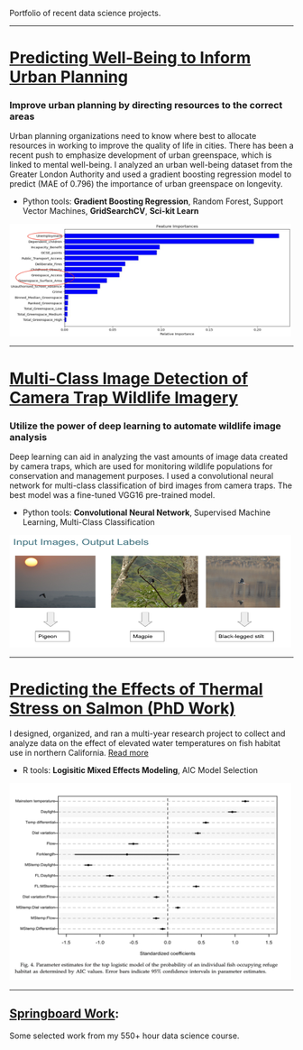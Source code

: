 Portfolio of recent data science projects.

---

# [Predicting Well-Being to Inform Urban Planning](https://github.com/KimSB80/Predicting-Longevity-Using-Urban-Greenspace-)
### Improve urban planning by directing resources to the correct areas
Urban planning organizations need to know where best to allocate resources in working to improve the quality of life in cities. There has been a recent push to emphasize development of urban greenspace, which is linked to mental well-being. I analyzed an urban well-being dataset from the Greater London Authority and used a gradient boosting regression model to predict (MAE of 0.796) the importance of urban greenspace on longevity. 

 - Python tools:  **Gradient Boosting Regression**, Random Forest, Support Vector Machines, **GridSearchCV**, **Sci-kit Learn**
   
<img width="500" height="200" src="images/Greenspace2.png?raw=true"/>

---
# [Multi-Class Image Detection of Camera Trap Wildlife Imagery](https://github.com/KimSB80/Wildlife-Image-Processing)
### Utilize the power of deep learning to automate wildlife image analysis 
Deep learning can aid in analyzing the vast amounts of image data created by camera traps, which are used for monitoring wildlife populations for conservation and management purposes. I used a convolutional neural network for multi-class classification of bird images from camera traps. The best model was a fine-tuned VGG16 pre-trained model.

- Python tools:  **Convolutional Neural Network**, Supervised Machine Learning, Multi-Class Classification 
   
<img width="500" height="200" src="images/WildlifeImaging2.png?raw=true"/>

---
# [Predicting the Effects of Thermal Stress on Salmon (PhD Work)](/PhD_page)
I designed, organized, and ran a multi-year research project to collect and analyze data on the effect of elevated water temperatures on fish habitat use in northern California. [Read more](/PhD_page)
<br>
- R tools:  **Logisitic Mixed Effects Modeling**, AIC Model Selection 

<img width="500" height="350" src="images/PhDwork2.png?raw=true"/> 

---
## [Springboard Work](https://github.com/KimSB80/Springboard-Case-Studies):
Some selected work from my 550+ hour data science course.



